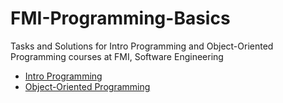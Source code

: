 # FMI-Programming-Basics
Tasks and Solutions for Intro Programming and Object-Oriented Programming courses at FMI, Software Engineering

 - [Intro Programming](https://github.com/viliyani/FMI-Programming-Basics/tree/master/IP)
 -  [Object-Oriented Programming](https://github.com/viliyani/FMI-Programming-Basics/tree/master/OOP)
